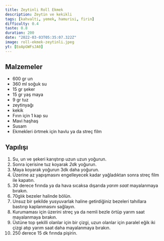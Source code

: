 ```yaml
---
title: Zeytinli Roll Ekmek
description: Zeytin ve kekikli
tags: [kahvalti, yemek, hamurisi, firin]
difficulty: 0.4
taste: 0.8
duration: 200
date: "2022-03-03T05:35:07.322Z"
image: roll-ekmek-zeytinli.jpeg
yt: [EoApGWFsJA0]
---
```


## Malzemeler

- 600 gr un
- 360 ml soğuk su
- 15 gr şeker
- 15 gr yaş maya
- 9 gr tuz
- zeytinyağı
- kekik
- Fırın için 1 kap su
- Mavi haşhaş
- Susam
- Ekmekleri örtmek için havlu ya da streç film

## Yapılışı

1. Su, un ve şekeri karıştırıp uzun uzun yoğurun.
2. Sonra içerisine tuz koyarak _2dk_ yoğurun.
3. Maya koyarak yoğurun 3dk daha yoğurun.
4. Üzerine az yapışmasını engelleyecek kadar yağladıktan sonra streç film ile kapatın.
5. 30 derece fırında ya da hava sıcaksa dışarıda _yarım saat_ mayalanmaya bırakın.
6. 70glık bezeler halinde bölün.
7. Unsuz bir şekilde yusyuvarlak haline getirdiğiniz bezeleri tahıllara bastırıp kaplanmasını sağlayın.
8. Kurumaması için üzerini streç ya da nemli bezle örtüp yarım saat mayalanmaya bırakın.
9. Üstüne top şekilli olanlar için bir çizgi, uzun olanlar için paralel eğik iki çizgi atıp yarım saat daha mayalanmaya bırakın.
10. 250 derece 15 dk fırında pişirin.
